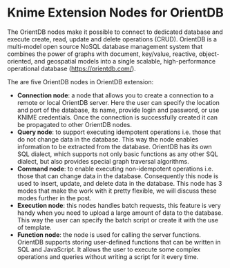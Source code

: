 # Knime Extension Nodes for OrientDB
The OrientDB nodes make it possible to connect to dedicated database and execute create, read, update and delete operations (CRUD).
OrientDB is a multi-model open source NoSQL database management system that combines the power of graphs with document, key/value, reactive, object-oriented, and geospatial models into a single scalable, high-performance operational database (https://orientdb.com/).


The are five OrientDB nodes in OrientDB extension:
* **Connection node**: a node that allows you to create a connection to a remote or local OrientDB server. Here the user can specify the location and port of the database, its name, provide login and password, or use KNIME credentials. Once the connection is successfully created it can be propagated to other OrientDB nodes.
* **Query node**: to support executing idempotent operations i.e. those that do not change data in the database. This way the node enables information to be extracted from the database. OrientDB has its own SQL dialect, which supports not only basic functions as any other SQL dialect, but also provides special graph traversal algorithms.
* **Command node**: to enable executing non-idempotent operations i.e. those that can change data in the database. Consequently this node is used to insert, update, and delete data in the database. This node has 3 modes that make the work with it pretty flexible, we will discuss these modes further in the post.
* **Execution node**: this nodes handles batch requests, this feature is very handy when you need to upload a large amount of data to the database. This way the user can specify the batch script or create it with the use of template.
* **Function node**: the node is used for calling the server functions. OrientDB supports storing user-defined functions that can be written in SQL and JavaScript. It allows the user to execute some complex operations and queries without writing a script for it every time.


